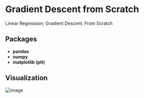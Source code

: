 # Gradient Descent from Scratch

Linear Regression; Gradient Descent; From Scratch

## Packages

- **pandas**
- **numpy**
- **matplotlib (plt)**


## Visualization
![image](https://github.com/user-attachments/assets/d4fd56ea-7a6c-4c85-8255-5be211120b4a)

